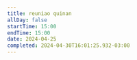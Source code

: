 ```yaml
---
title: reuniao quinan
allDay: false
startTime: 15:00
endTime: 15:00
date: 2024-04-25
completed: 2024-04-30T16:01:25.932-03:00
---
```

